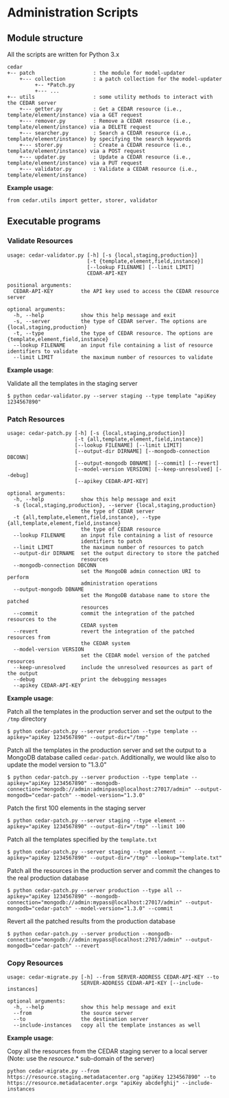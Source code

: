 # Administration Scripts

## Module structure

All the scripts are written for Python 3.x

```buildoutcfg
cedar
+-- patch                   : the module for model-updater
    +--- collection         : a patch collection for the model-updater
         +-- *Patch.py
         +--- ...
+-- utils                   : some utility methods to interact with the CEDAR server
    +--- getter.py          : Get a CEDAR resource (i.e., template/element/instance) via a GET request
    +--- remover.py         : Remove a CEDAR resource (i.e., template/element/instance) via a DELETE request
    +--- searcher.py        : Search a CEDAR resource (i.e., template/element/instance) by specifying the search keywords
    +--- storer.py          : Create a CEDAR resource (i.e., template/element/instance) via a POST request
    +--- updater.py         : Update a CEDAR resource (i.e., template/element/instance) via a PUT request
    +--- validator.py       : Validate a CEDAR resource (i.e., template/element/instance)
```

**Example usage**:
```
from cedar.utils import getter, storer, validator
```

## Executable programs

### Validate Resources

```buildoutcfg
usage: cedar-validator.py [-h] [-s {local,staging,production}]
                          [-t {template,element,field,instance}]
                          [--lookup FILENAME] [--limit LIMIT]
                          CEDAR-API-KEY

positional arguments:
  CEDAR-API-KEY         the API key used to access the CEDAR resource server

optional arguments:
  -h, --help            show this help message and exit
  -s, --server          the type of CEDAR server. The options are {local,staging,production}
  -t, --type            the type of CEDAR resource. The options are {template,element,field,instance}
  --lookup FILENAME     an input file containing a list of resource identifiers to validate
  --limit LIMIT         the maximum number of resources to validate
```

**Example usage**:

Validate all the templates in the staging server
```buildoutcfg
$ python cedar-validator.py --server staging --type template "apiKey 1234567890"
```

### Patch Resources

```buildoutcfg
usage: cedar-patch.py [-h] [-s {local,staging,production}]
                      [-t {all,template,element,field,instance}]
                      [--lookup FILENAME] [--limit LIMIT]
                      [--output-dir DIRNAME] [--mongodb-connection DBCONN]
                      [--output-mongodb DBNAME] [--commit] [--revert]
                      [--model-version VERSION] [--keep-unresolved] [--debug]
                      [--apikey CEDAR-API-KEY]

optional arguments:
  -h, --help            show this help message and exit
  -s {local,staging,production}, --server {local,staging,production}
                        the type of CEDAR server
  -t {all,template,element,field,instance}, --type {all,template,element,field,instance}
                        the type of CEDAR resource
  --lookup FILENAME     an input file containing a list of resource
                        identifiers to patch
  --limit LIMIT         the maximum number of resources to patch
  --output-dir DIRNAME  set the output directory to store the patched
                        resources
  --mongodb-connection DBCONN
                        set the MongoDB admin connection URI to perform
                        administration operations
  --output-mongodb DBNAME
                        set the MongoDB database name to store the patched
                        resources
  --commit              commit the integration of the patched resources to the
                        CEDAR system
  --revert              revert the integration of the patched resources from
                        the CEDAR system
  --model-version VERSION
                        set the CEDAR model version of the patched resources
  --keep-unresolved     include the unresolved resources as part of the output
  --debug               print the debugging messages
  --apikey CEDAR-API-KEY
```

**Example usage**:

Patch all the templates in the production server and set the output to the `/tmp` directory
```buildoutcfg
$ python cedar-patch.py --server production --type template --apikey="apiKey 1234567890" --output-dir="/tmp"
```

Patch all the templates in the production server and set the output to a MongoDB database called `cedar-patch`. Additionally, we would like also to update the model version to "1.3.0"
```buildoutcfg
$ python cedar-patch.py --server production --type template --apikey="apiKey 1234567890" --mongodb-connection="mongodb://admin:adminpass@localhost:27017/admin" --output-mongodb="cedar-patch" --model-version="1.3.0" 
```

Patch the first 100 elements in the staging server
```buildoutcfg
$ python cedar-patch.py --server staging --type element --apikey="apiKey 1234567890" --output-dir="/tmp" --limit 100 
```

Patch all the templates specified by the `template.txt`
```buildoutcfg
$ python cedar-patch.py --server staging --type element --apikey="apiKey 1234567890" --output-dir="/tmp" --lookup="template.txt" 
```

Patch all the resources in the production server and commit the changes to the real production database
```buildoutcfg
$ python cedar-patch.py --server production --type all --apikey="apiKey 1234567890" --mongodb-connection="mongodb://admin:mypass@localhost:27017/admin" --output-mongodb="cedar-patch" --model-version="1.3.0" --commit
```

Revert all the patched results from the production database
```buildoutcfg
$ python cedar-patch.py --server production --mongodb-connection="mongodb://admin:mypass@localhost:27017/admin" --output-mongodb="cedar-patch" --revert
```

### Copy Resources

```buildoutcfg
usage: cedar-migrate.py [-h] --from SERVER-ADDRESS CEDAR-API-KEY --to
                        SERVER-ADDRESS CEDAR-API-KEY [--include-instances]

optional arguments:
  -h, --help            show this help message and exit
  --from                the source server
  --to                  the destination server
  --include-instances   copy all the template instances as well
```

**Example usage**:

Copy all the resources from the CEDAR staging server to a local server (Note: use the *resource.** sub-domain of the server)
```buildoutcfg
python cedar-migrate.py --from https://resource.staging.metadatacenter.org "apiKey 1234567890" --to https://resource.metadatacenter.orgx "apiKey abcdefghij" --include-instances
```
